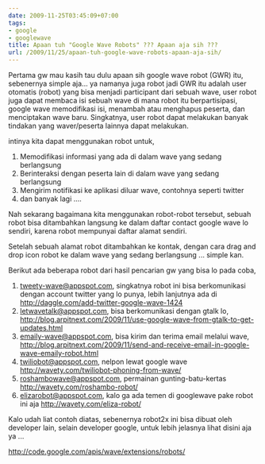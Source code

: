 ```yaml
---
date: 2009-11-25T03:45:09+07:00
tags: 
- google
- googlewave
title: Apaan tuh "Google Wave Robots" ??? Apaan aja sih ???
url: /2009/11/25/apaan-tuh-google-wave-robots-apaan-aja-sih/
---
```


Pertama gw mau kasih tau dulu apaan sih google wave robot (GWR) itu, sebenernya simple aja... ya namanya juga robot jadi GWR itu adalah user otomatis (robot) yang bisa menjadi participant dari sebuah wave, user robot juga dapat membaca isi sebuah wave di mana robot itu berpartisipasi, google wave memodifikasi isi, menambah atau menghapus peserta, dan menciptakan wave baru. Singkatnya, user robot dapat melakukan banyak tindakan yang waver/peserta lainnya dapat melakukan.

intinya kita dapat menggunakan robot untuk,

1. Memodifikasi informasi yang ada di dalam wave yang sedang berlangsung
2. Berinteraksi dengan peserta lain di dalam wave yang sedang berlangsung
3. Mengirim notifikasi ke aplikasi diluar wave, contohnya seperti twitter
4. dan banyak lagi ....

Nah sekarang bagaimana kita menggunakan robot-robot tersebut, sebuah robot bisa ditambahkan langsung ke dalam daftar contact google wave lo sendiri, karena robot mempunyai daftar alamat sendiri.

Setelah sebuah alamat robot ditambahkan ke kontak, dengan cara drag and drop icon robot ke dalam wave yang sedang berlangsung ... simple kan.

Berikut ada beberapa robot dari hasil pencarian gw yang bisa lo pada coba,

1. tweety-wave@appspot.com, singkatnya robot ini bisa berkomunikasi dengan account twitter yang lo punya, lebih lanjutnya ada di <http://daggle.com/add-twitter-google-wave-1424>
2. letwavetalk@appspot.com, bisa berkomunikasi dengan gtalk lo, <http://blog.arpitnext.com/2009/11/use-google-wave-from-gtalk-to-get-updates.html>
3. emaily-wave@appspot.com, bisa kirim dan terima email melalui wave, <http://blog.arpitnext.com/2009/11/send-and-receive-email-in-google-wave-emaily-robot.html>
4. twiliobot@appspot.com, nelpon lewat google wave <http://wavety.com/twiliobot-phoning-from-wave/>
5. roshambowave@appspot.com, permainan gunting-batu-kertas http://wavety.com/roshambo-robot/
6. elizarobot@appspot.com, kalo ga ada temen di googlewave pake robot ini aja <http://wavety.com/eliza-robot/>
 
Kalo udah liat contoh diatas, sebenernya robot2x ini bisa dibuat oleh developer lain, selain developer google, untuk lebih jelasnya lihat disini aja ya ...

<http://code.google.com/apis/wave/extensions/robots/>
